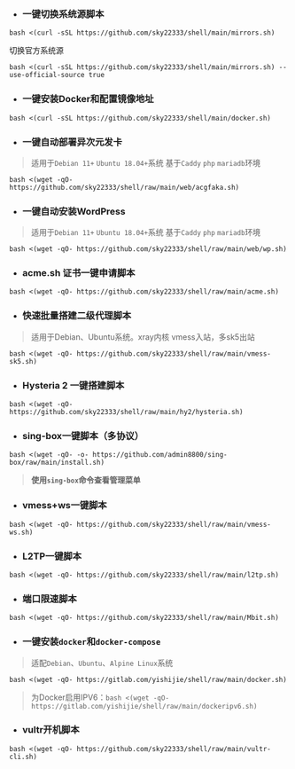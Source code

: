 - ###  一键切换系统源脚本
```
bash <(curl -sSL https://github.com/sky22333/shell/main/mirrors.sh)
```
切换官方系统源
```
bash <(curl -sSL https://github.com/sky22333/shell/main/mirrors.sh) --use-official-source true
```

- ###  一键安装Docker和配置镜像地址
```
bash <(curl -sSL https://github.com/sky22333/shell/main/docker.sh)
```




- ###  一键自动部署异次元发卡
> 适用于`Debian 11+` `Ubuntu 18.04+`系统    基于`Caddy` `php` `mariadb`环境
```
bash <(wget -qO- https://github.com/sky22333/shell/raw/main/web/acgfaka.sh)
```

- ### 一键自动安装WordPress
> 适用于`Debian 11+` `Ubuntu 18.04+`系统    基于`Caddy` `php` `mariadb`环境
```
bash <(wget -qO- https://github.com/sky22333/shell/raw/main/web/wp.sh)
```


- ###  acme.sh 证书一键申请脚本

```
bash <(wget -qO- https://github.com/sky22333/shell/raw/main/acme.sh)
```


- ###  快速批量搭建二级代理脚本

> 适用于Debian、Ubuntu系统。xray内核 vmess入站，多sk5出站


```
bash <(wget -qO- https://github.com/sky22333/shell/raw/main/vmess-sk5.sh)
```

- ### Hysteria 2 一键搭建脚本


```
bash <(wget -qO- https://github.com/sky22333/shell/raw/main/hy2/hysteria.sh)
```

- ### sing-box一键脚本（多协议）
```
bash <(wget -qO- -o- https://github.com/admin8800/sing-box/raw/main/install.sh)
```
> **使用`sing-box`命令查看管理菜单**

- ### vmess+ws一键脚本

```
bash <(wget -qO- https://github.com/sky22333/shell/raw/main/vmess-ws.sh)
```

- ### L2TP一键脚本

```
bash <(wget -qO- https://github.com/sky22333/shell/raw/main/l2tp.sh)
```


- ###  端口限速脚本

```
bash <(wget -qO- https://github.com/sky22333/shell/raw/main/Mbit.sh)
```


- ### 一键安装`docker`和`docker-compose`
> 适配`Debian`、`Ubuntu`、`Alpine Linux`系统
```
bash <(wget -qO- https://gitlab.com/yishijie/shell/raw/main/docker.sh)
```
> 为Docker启用IPV6：`bash <(wget -qO- https://gitlab.com/yishijie/shell/raw/main/dockeripv6.sh)`

- ### vultr开机脚本
```
bash <(wget -qO- https://github.com/sky22333/shell/raw/main/vultr-cli.sh)
```
